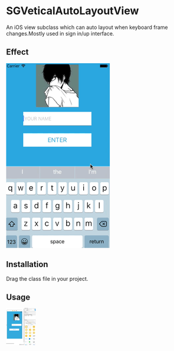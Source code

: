 # SGVeticalAutoLayoutView
An iOS view subclass which can auto layout when keyboard frame changes.Mostly used in sign in/up interface.


## Effect

![](https://github.com/lilidan/SGVeticalAutoLayoutView/blob/master/screenshot.gif) 

## Installation

Drag the class file in your project.

## Usage

![](https://github.com/lilidan/SGVeticalAutoLayoutView/blob/master/screenshot2.gif) 
